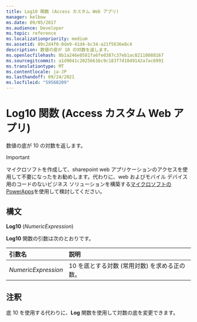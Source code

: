 ```yaml
---
title: Log10 関数 (Access カスタム Web アプリ)
manager: kelbow
ms.date: 09/05/2017
ms.audience: Developer
ms.topic: reference
ms.localizationpriority: medium
ms.assetid: 89c2d4f0-0de9-41d4-bc34-a21f5636e8c4
description: 数値の底が 10 の対数を返します。
ms.openlocfilehash: 8b1a246e0581fa6fe0387c37eb1ac82110088167
ms.sourcegitcommit: a1d9041c20256616c9c183f7d1049142a7ac6991
ms.translationtype: MT
ms.contentlocale: ja-JP
ms.lasthandoff: 09/24/2021
ms.locfileid: "59568209"
---
```

# <a name="log10-function-access-custom-web-app"></a>Log10 関数 (Access カスタム Web アプリ)

数値の底が 10 の対数を返します。
  
> [!IMPORTANT]
> マイクロソフトを作成して、sharepoint web アプリケーションのアクセスを使用して不要になったをお勧めします。代わりに、web およびモバイル デバイス用のコードのないビジネス ソリューションを構築する[マイクロソフトの PowerApps](https://powerapps.microsoft.com/en-us/)を使用して検討してください。 
  
## <a name="syntax"></a>構文

 **Log10** (*NumericExpression*) 
  
**Log10** 関数の引数は次のとおりです。 
  
|**引数名**|**説明**|
|:-----|:-----|
| *NumericExpression*  <br/> |10 を底とする対数 (常用対数) を求める正の数。  <br/> |
   
## <a name="remarks"></a>注釈

底 10 を使用する代わりに、**Log** 関数を使用して対数の底を変更できます。 
  

